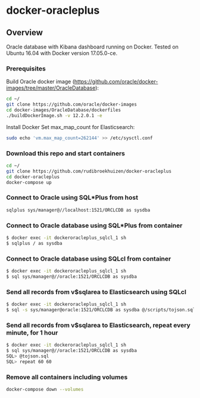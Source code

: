 # docker-oracleplus

## Overview
Oracle database with Kibana dashboard running on Docker. Tested on Ubuntu 16.04 with Docker version 17.05.0-ce.

### Prerequisites
Build Oracle docker image (https://github.com/oracle/docker-images/tree/master/OracleDatabase):
```bash
cd ~/
git clone https://github.com/oracle/docker-images
cd docker-images/OracleDatabase/dockerfiles
./buildDockerImage.sh -v 12.2.0.1 -e
```
Install Docker
Set max_map_count for Elasticsearch: 
```bash
sudo echo 'vm.max_map_count=262144' >> /etc/sysctl.conf
```


### Download this repo and start containers
```bash
cd ~/
git clone https://github.com/rudibroekhuizen/docker-oracleplus
cd docker-oracleplus
docker-compose up
```


### Connect to Oracle using SQL\*Plus from host
```bash
sqlplus sys/manager@//localhost:1521/ORCLCDB as sysdba
```


### Connect to Oracle database using SQL\*Plus from container
```bash
$ docker exec -it dockeroracleplus_sqlcl_1 sh
$ sqlplus / as sysdba
```


### Connect to Oracle database using SQLcl from container
```bash
$ docker exec -it dockeroracleplus_sqlcl_1 sh
$ sql sys/manager@//oracle:1521/ORCLCDB as sysdba
```


### Send all records from v$sqlarea to Elasticsearch using SQLcl
```bash
$ docker exec -it dockeroracleplus_sqlcl_1 sh
$ sql -s sys/manager@oracle:1521/ORCLCDB as sysdba @/scripts/tojson.sql | jq -c '.results[].items[]' > /tmp/output.json
```

### Send all records from v$sqlarea to Elasticsearch, repeat every minute, for 1 hour
```bash
$ docker exec -it dockeroracleplus_sqlcl_1 sh
$ sql sys/manager@//oracle:1521/ORCLCDB as sysdba
SQL> @tojson.sql
SQL> repeat 60 60
```

### Remove all containers including volumes
```bash
docker-compose down --volumes
```
